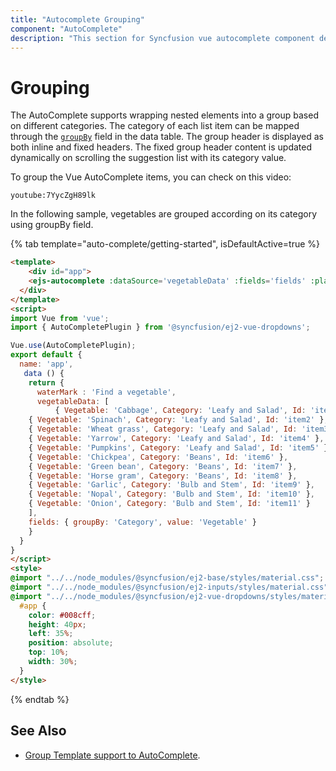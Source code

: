 ```yaml
---
title: "Autocomplete Grouping"
component: "AutoComplete"
description: "This section for Syncfusion vue autocomplete component demonstrates the grouping of suggestions based on different categories with individual header."
---
```


# Grouping

The AutoComplete supports wrapping nested elements into a group based on different
categories. The category of each list item can be mapped through the [`groupBy`](../api/auto-complete/#groupby) field in
the data table. The group header is displayed as both inline and fixed headers. The fixed
group header content is updated dynamically on scrolling the suggestion list with its
category value.

To group the Vue AutoComplete items, you can check on this video:

`youtube:7YycZgH89lk`

In the following sample, vegetables are grouped according on its category using groupBy field.

{% tab template="auto-complete/getting-started", isDefaultActive=true %}

```html
<template>
    <div id="app">
    <ejs-autocomplete :dataSource='vegetableData' :fields='fields' :placeholder="waterMark" ></ejs-autocomplete>
  </div>
</template>
<script>
import Vue from 'vue';
import { AutoCompletePlugin } from '@syncfusion/ej2-vue-dropdowns';

Vue.use(AutoCompletePlugin);
export default {
  name: 'app',
   data () {
    return {
      waterMark : 'Find a vegetable',
      vegetableData: [
          { Vegetable: 'Cabbage', Category: 'Leafy and Salad', Id: 'item1' },
    { Vegetable: 'Spinach', Category: 'Leafy and Salad', Id: 'item2' },
    { Vegetable: 'Wheat grass', Category: 'Leafy and Salad', Id: 'item3' },
    { Vegetable: 'Yarrow', Category: 'Leafy and Salad', Id: 'item4' },
    { Vegetable: 'Pumpkins', Category: 'Leafy and Salad', Id: 'item5' },
    { Vegetable: 'Chickpea', Category: 'Beans', Id: 'item6' },
    { Vegetable: 'Green bean', Category: 'Beans', Id: 'item7' },
    { Vegetable: 'Horse gram', Category: 'Beans', Id: 'item8' },
    { Vegetable: 'Garlic', Category: 'Bulb and Stem', Id: 'item9' },
    { Vegetable: 'Nopal', Category: 'Bulb and Stem', Id: 'item10' },
    { Vegetable: 'Onion', Category: 'Bulb and Stem', Id: 'item11' }
    ],
    fields: { groupBy: 'Category', value: 'Vegetable' }
    }
  }
}
</script>
<style>
@import "../../node_modules/@syncfusion/ej2-base/styles/material.css";
@import "../../node_modules/@syncfusion/ej2-inputs/styles/material.css";
@import "../../node_modules/@syncfusion/ej2-vue-dropdowns/styles/material.css";
  #app {
    color: #008cff;
    height: 40px;
    left: 35%;
    position: absolute;
    top: 10%;
    width: 30%;
  }
</style>
```

{% endtab %}

## See Also

* [Group Template support to AutoComplete](./templates#group-template).